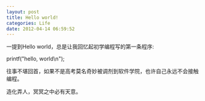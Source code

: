 ```yaml
---
layout: post
title: Hello world!
categories: Life
date: 2012-04-14 06:59:52
---
```


一提到Hello world，总是让我回忆起初学编程写的第一条程序:

printf("hello, world\n");

往事不堪回首，如果不是高考莫名奇妙被调剂到软件学院，也许自己永远不会接触编程。

造化弄人，冥冥之中必有天意。

